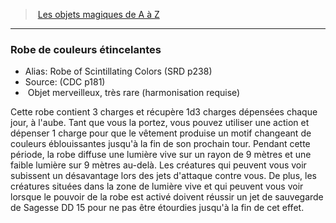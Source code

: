 ﻿> [Les objets magiques de A à Z](hd_magicitems_az_les_objets_magiques_de_a_a_z.md)

---

### Robe de couleurs étincelantes

- Alias: Robe of Scintillating Colors (SRD p238)
- Source: (CDC p181)
-  Objet merveilleux, très rare (harmonisation requise)

Cette robe contient 3 charges et récupère 1d3 charges dépensées chaque jour, à l'aube. Tant que vous la portez, vous pouvez utiliser une action et dépenser 1 charge pour que le vêtement produise un motif changeant de couleurs éblouissantes jusqu'à la fin de son prochain tour. Pendant cette période, la robe diffuse une lumière vive sur un rayon de 9 mètres et une faible lumière sur 9 mètres au-delà. Les créatures qui peuvent vous voir subissent un désavantage lors des jets d'attaque contre vous. De plus, les créatures situées dans la zone de lumière vive et qui peuvent vous voir lorsque le pouvoir de la robe est activé doivent réussir un jet de sauvegarde de Sagesse DD 15 pour ne pas être étourdies jusqu'à la fin de cet effet.

